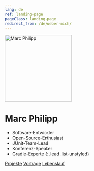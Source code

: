 ```yaml
---
lang: de
ref: landing-page
pageClass: landing-page
redirect_from: /de/ueber-mich/
---
```


<img src="{{ site.baseurl }}/img/avatar.jpg" alt="Marc Philipp" class="img-circle" style="width:215px; height:215px;" />

# Marc Philipp

- Software-Entwickler
- Open-Source-Enthusiast
- JUnit-Team-Lead
- Konferenz-Speaker
- Gradle-Experte
{: .lead .list-unstyled}

<div class="btn-group" role="group" style="min-width: 200px">
    <a class="btn btn-default" href="https://github.com/marcphilipp" role="button"><i class="fab fa-github"></i> Projekte</a>
    <a class="btn btn-default" href="{{ site.url }}/de/vortraege" role="button"><i class="fa fa-microphone"></i> Vorträge</a>
    <a class="btn btn-default" href="https://www.linkedin.com/in/marcphilipp" role="button"><i class="fab fa-linkedin"></i> Lebenslauf</a>
</div>

